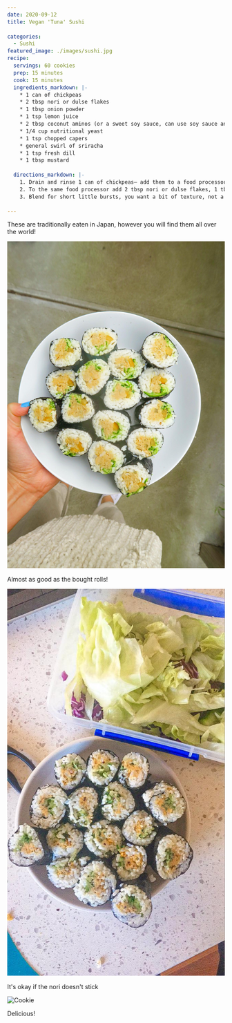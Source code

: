 ```yaml
---
date: 2020-09-12
title: Vegan 'Tuna' Sushi

categories:
  - Sushi
featured_image: ./images/sushi.jpg
recipe:
  servings: 60 cookies
  prep: 15 minutes
  cook: 15 minutes
  ingredients_markdown: |-
    * 1 can of chickpeas
    * 2 tbsp nori or dulse flakes
    * 1 tbsp onion powder
    * 1 tsp lemon juice
    * 2 tbsp coconut aminos (or a sweet soy sauce, can use soy sauce and maple)
    * 1/4 cup nutritional yeast
    * 1 tsp chopped capers
    * general swirl of sriracha
    * 1 tsp fresh dill
    * 1 tbsp mustard
    
  directions_markdown: |-
    1. Drain and rinse 1 can of chickpeas— add them to a food processor
    2. To the same food processor add 2 tbsp nori or dulse flakes, 1 tbsp onion powder, 1 tsp garlic powder, 1 tsp lemon juice, 2 tbsp coconut aminos (or a sweet soy sauce, can use soy sauce and maple), 1/4 cup nutritional yeast, general swirl of sriracha, 1 tsp chopped capers, 1 tsp fresh dill and 1 tbsp mustard
    3. Blend for short little bursts, you want a bit of texture, not a paste. Adjust salt if you need a little extra. Can also add vegan mayo if you’re keen but I’m keeping this whole food plant based 
   
---
```

These are traditionally eaten in Japan, however you will find them all over the world! 

![sushi](./images/sushi2.jpg)

Almost as good as the bought rolls! 

![Cookie](./images/sushi3.jpg)

It's okay if the nori doesn't stick

![Cookie](https://source.unsplash.com/YnrSLOAjOEA)

Delicious!
